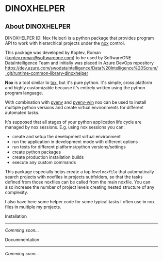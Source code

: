 DINOXHELPER
===========

About DINOXHELPER
-----------------

DINOXHELPER (DI Nox Helper) is a python package that provides program API
to work with hierarchical projects under the [nox](https://github.com/theacodes/nox) control.

This package was developed by Koptev, Roman (<koptev.roman@softwareone.com>)
to be used by SoftwareONE DataIntelligence Team and initially was placed
in Azure DevOps repository
https://dev.azure.com/swodataintelligence/Data%20Intelligence%20Scrum/_git/runtime-common-library-dinoxhelper 

**Nox** is a tool similar to [tox](https://github.com/tox-dev/tox), but it's pure python.
It's simple, cross platform and highly customizable because it's entirely written using
the python program language.

With combination with [pyenv](https://github.com/pyenv/pyenv) and [pyenv-win](https://github.com/pyenv-win/pyenv-win)
nox can be used to install multiple python versions and create virtual environments for different automated tasks.

It's supposed that all stages of your python application life cycle are managed by nox sessions.
E.g. using nox sessions you can:

- create and setup the development virtual environment
- run the application in development mode with different options
- run tests for different platforms/python versions/settings
- create python packages
- create production installation builds
- execute any custom commands

This package especially helps create a top level `noxfile` that automatically search projects with
noxfiles in projects subfolders, so that the tasks defined from those noxfiles can be called from the main
noxfile. You can also increase the number of project levels creating nested structure of any complexity.

I also have here some helper code for some typical tasks I often use in nox files in multiple my projects.

Installation
____________

*Comming soon...*

Docummentation
______________

*Comming soon...*
